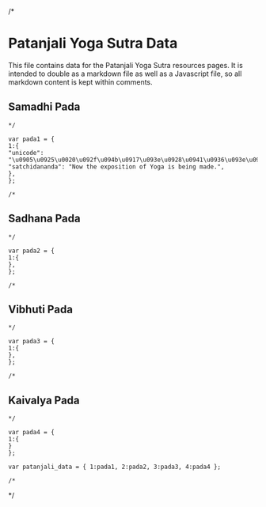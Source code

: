 /*
# Patanjali Yoga Sutra Data

This file contains data for the Patanjali Yoga Sutra resources pages.
It is intended to double as a markdown file as well as a Javascript
file, so all markdown content is kept within comments.

## Samadhi Pada
```
*/

var pada1 = {
1:{
"unicode":       "\u0905\u0925\u0020\u092f\u094b\u0917\u093e\u0928\u0941\u0936\u093e\u0938\u0928\u092e\u094d",
"satchidananda": "Now the exposition of Yoga is being made.",
},
};

/*
```
## Sadhana Pada

```
*/

var pada2 = {
1:{
},
};

/*
```
## Vibhuti Pada

```
*/

var pada3 = {
1:{
},
};

/*
```
## Kaivalya Pada

```
*/

var pada4 = {
1:{
}
};

var patanjali_data = { 1:pada1, 2:pada2, 3:pada3, 4:pada4 };

/*
```
*/
